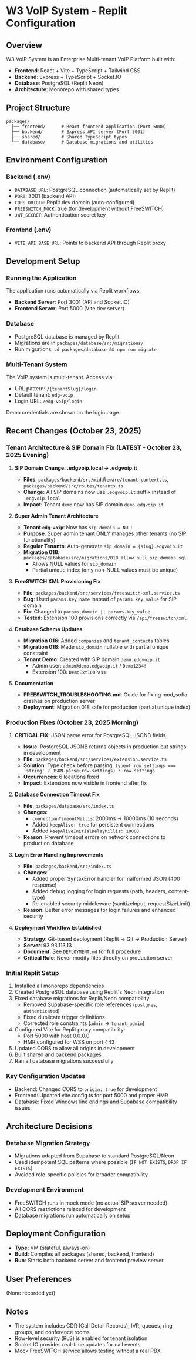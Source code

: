 # W3 VoIP System - Replit Configuration

## Overview
W3 VoIP System is an Enterprise Multi-tenant VoIP Platform built with:
- **Frontend**: React + Vite + TypeScript + Tailwind CSS
- **Backend**: Express + TypeScript + Socket.IO
- **Database**: PostgreSQL (Replit Neon)
- **Architecture**: Monorepo with shared types

## Project Structure
```
packages/
  ├── frontend/      # React frontend application (Port 5000)
  ├── backend/       # Express API server (Port 3001)
  ├── shared/        # Shared TypeScript types
  └── database/      # Database migrations and utilities
```

## Environment Configuration

### Backend (.env)
- `DATABASE_URL`: PostgreSQL connection (automatically set by Replit)
- `PORT`: 3001 (backend API)
- `CORS_ORIGIN`: Replit dev domain (auto-configured)
- `FREESWITCH_MOCK`: true (for development without FreeSWITCH)
- `JWT_SECRET`: Authentication secret key

### Frontend (.env)
- `VITE_API_BASE_URL`: Points to backend API through Replit proxy

## Development Setup

### Running the Application
The application runs automatically via Replit workflows:
- **Backend Server**: Port 3001 (API and Socket.IO)
- **Frontend Server**: Port 5000 (Vite dev server)

### Database
- PostgreSQL database is managed by Replit
- Migrations are in `packages/database/src/migrations/`
- Run migrations: `cd packages/database && npm run migrate`

### Multi-Tenant System
The VoIP system is multi-tenant. Access via:
- URL pattern: `/{tenantSlug}/login`
- Default tenant: `edg-voip`
- Login URL: `/edg-voip/login`

Demo credentials are shown on the login page.

## Recent Changes (October 23, 2025)

### Tenant Architecture & SIP Domain Fix (LATEST - October 23, 2025 Evening)
1. **SIP Domain Change: .edgvoip.local → .edgvoip.it**
   - **Files**: `packages/backend/src/middleware/tenant-context.ts`, `packages/backend/src/routes/tenants.ts`
   - **Change**: All SIP domains now use `.edgvoip.it` suffix instead of `.edgvoip.local`
   - **Impact**: Tenant `demo` now has SIP domain `demo.edgvoip.it`

2. **Super Admin Tenant Architecture**
   - **Tenant `edg-voip`**: Now has `sip_domain = NULL` 
   - **Purpose**: Super admin tenant ONLY manages other tenants (no SIP functionality)
   - **Regular Tenants**: Auto-generate `sip_domain = {slug}.edgvoip.it`
   - **Migration 018**: `packages/database/src/migrations/018_allow_null_sip_domain.sql`
     - Allows NULL values for `sip_domain`
     - Partial unique index (only non-NULL values must be unique)

3. **FreeSWITCH XML Provisioning Fix**
   - **File**: `packages/backend/src/services/freeswitch-xml.service.ts`
   - **Bug**: Used `params.key_name` instead of `params.key_value` for SIP domain
   - **Fix**: Changed to `params.domain || params.key_value`
   - **Tested**: Extension 100 provisions correctly via `/api/freeswitch/xml`

4. **Database Schema Updates**
   - **Migration 016**: Added `companies` and `tenant_contacts` tables
   - **Migration 018**: Made `sip_domain` nullable with partial unique constraint
   - **Tenant Demo**: Created with SIP domain `demo.edgvoip.it`
     - Admin user: `admin@demo.edgvoip.it` / `Demo1234!`
     - Extension 100: `DemoExt100Pass!`

5. **Documentation**
   - **FREESWITCH_TROUBLESHOOTING.md**: Guide for fixing mod_sofia crashes on production server
   - **Deployment**: Migration 018 safe for production (partial unique index)

### Production Fixes (October 23, 2025 Morning)
1. **CRITICAL FIX**: JSON.parse error for PostgreSQL JSONB fields
   - **Issue**: PostgreSQL JSONB returns objects in production but strings in development
   - **File**: `packages/backend/src/services/extension.service.ts`
   - **Solution**: Type check before parsing: `typeof row.settings === 'string' ? JSON.parse(row.settings) : row.settings`
   - **Occurrences**: 6 locations fixed
   - **Impact**: Extensions now visible in frontend after fix

2. **Database Connection Timeout Fix**
   - **File**: `packages/database/src/index.ts`
   - **Changes**:
     - `connectionTimeoutMillis`: 2000ms → 10000ms (10 seconds)
     - Added `keepAlive: true` for persistent connections
     - Added `keepAliveInitialDelayMillis: 10000`
   - **Reason**: Prevent timeout errors on network connections to production database

3. **Login Error Handling Improvements**
   - **File**: `packages/backend/src/index.ts`
   - **Changes**:
     - Added proper SyntaxError handler for malformed JSON (400 response)
     - Added debug logging for login requests (path, headers, content-type)
     - Re-enabled security middleware (sanitizeInput, requestSizeLimit)
   - **Reason**: Better error messages for login failures and enhanced security

4. **Deployment Workflow Established**
   - **Strategy**: Git-based deployment (Replit → Git → Production Server)
   - **Server**: 93.93.113.13
   - **Document**: See `DEPLOYMENT.md` for full procedure
   - **Critical Rule**: Never modify files directly on production server

### Initial Replit Setup
1. Installed all monorepo dependencies
2. Created PostgreSQL database using Replit's Neon integration
3. Fixed database migrations for Replit/Neon compatibility:
   - Removed Supabase-specific role references (`postgres`, `authenticated`)
   - Fixed duplicate trigger definitions
   - Corrected role constraints (`admin` → `tenant_admin`)
4. Configured Vite for Replit proxy compatibility:
   - Port 5000 with host 0.0.0.0
   - HMR configured for WSS on port 443
5. Updated CORS to allow all origins in development
6. Built shared and backend packages
7. Ran all database migrations successfully

### Key Configuration Updates
- Backend: Changed CORS to `origin: true` for development
- Frontend: Updated vite.config.ts for port 5000 and proper HMR
- Database: Fixed Windows line endings and Supabase compatibility issues

## Architecture Decisions

### Database Migration Strategy
- Migrations adapted from Supabase to standard PostgreSQL/Neon
- Used idempotent SQL patterns where possible (`IF NOT EXISTS`, `DROP IF EXISTS`)
- Avoided role-specific policies for broader compatibility

### Development Environment
- FreeSWITCH runs in mock mode (no actual SIP server needed)
- All CORS restrictions relaxed for development
- Database migrations run automatically on setup

## Deployment Configuration
- **Type**: VM (stateful, always-on)
- **Build**: Compiles all packages (shared, backend, frontend)
- **Run**: Starts both backend server and frontend preview server

## User Preferences
(None recorded yet)

## Notes
- The system includes CDR (Call Detail Records), IVR, queues, ring groups, and conference rooms
- Row-level security (RLS) is enabled for tenant isolation
- Socket.IO provides real-time updates for call events
- Mock FreeSWITCH service allows testing without a real PBX
